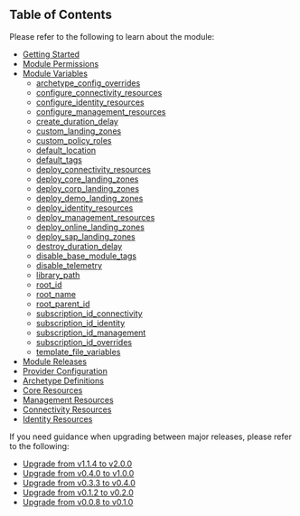 <!-- markdownlint-disable first-line-h1 -->
## Table of Contents

Please refer to the following to learn about the module:

- [Getting Started][wiki_getting_started]
- [Module Permissions][wiki_module_permissions]
- [Module Variables][wiki_module_variables]
  - [archetype_config_overrides][wiki_module_variables_archetype_config_overrides]
  - [configure_connectivity_resources][wiki_module_variables_configure_connectivity_resources]
  - [configure_identity_resources][wiki_module_variables_configure_identity_resources]
  - [configure_management_resources][wiki_module_variables_configure_management_resources]
  - [create_duration_delay][wiki_module_variables_create_duration_delay]
  - [custom_landing_zones][wiki_module_variables_custom_landing_zones]
  - [custom_policy_roles][wiki_module_variables_custom_policy_roles]
  - [default_location][wiki_module_variables_default_location]
  - [default_tags][wiki_module_variables_default_tags]
  - [deploy_connectivity_resources][wiki_module_variables_deploy_connectivity_resources]
  - [deploy_core_landing_zones][wiki_module_variables_deploy_core_landing_zones]
  - [deploy_corp_landing_zones][wiki_module_variables_deploy_corp_landing_zones]
  - [deploy_demo_landing_zones][wiki_module_variables_deploy_demo_landing_zones]
  - [deploy_identity_resources][wiki_module_variables_deploy_identity_resources]
  - [deploy_management_resources][wiki_module_variables_deploy_management_resources]
  - [deploy_online_landing_zones][wiki_module_variables_deploy_online_landing_zones]
  - [deploy_sap_landing_zones][wiki_module_variables_deploy_sap_landing_zones]
  - [destroy_duration_delay][wiki_module_variables_destroy_duration_delay]
  - [disable_base_module_tags][wiki_module_variables_disable_base_module_tags]
  - [disable_telemetry][wiki_module_variables_disable_telemetry]
  - [library_path][wiki_module_variables_library_path]
  - [root_id][wiki_module_variables_root_id]
  - [root_name][wiki_module_variables_root_name]
  - [root_parent_id][wiki_module_variables_root_parent_id]
  - [subscription_id_connectivity][wiki_module_variables_subscription_id_connectivity]
  - [subscription_id_identity][wiki_module_variables_subscription_id_identity]
  - [subscription_id_management][wiki_module_variables_subscription_id_management]
  - [subscription_id_overrides][wiki_module_variables_subscription_id_overrides]
  - [template_file_variables][wiki_module_variables_template_file_variables]
- [Module Releases][wiki_module_releases]
- [Provider Configuration][wiki_provider_configuration]
- [Archetype Definitions][wiki_archetype_definitions]
- [Core Resources][wiki_core_resources]
- [Management Resources][wiki_management_resources]
- [Connectivity Resources][wiki_connectivity_resources]
- [Identity Resources][wiki_identity_resources]

If you need guidance when upgrading between major releases, please refer to the following:

- [Upgrade from v1.1.4 to v2.0.0][wiki_upgrade_from_v1_1_4_to_v2_0_0]
- [Upgrade from v0.4.0 to v1.0.0][wiki_upgrade_from_v0_4_0_to_v1_0_0]
- [Upgrade from v0.3.3 to v0.4.0][wiki_upgrade_from_v0_3_3_to_v0_4_0]
- [Upgrade from v0.1.2 to v0.2.0][wiki_upgrade_from_v0_1_2_to_v0_2_0]
- [Upgrade from v0.0.8 to v0.1.0][wiki_upgrade_from_v0_0_8_to_v0_1_0]

 [//]: # (************************)
 [//]: # (INSERT LINK LABELS BELOW)
 [//]: # (************************)

[wiki_getting_started]:               %5BUser-Guide%5D-Getting-Started "Wiki - Getting Started"
[wiki_module_permissions]:            %5BUser-Guide%5D-Module-Permissions "Wiki - Module Permissions"
[wiki_module_variables]:              %5BUser-Guide%5D-Module-Variables "Wiki - Module Variables"
[wiki_module_releases]:               %5BUser-Guide%5D-Module-Releases "Wiki - Module Releases"
[wiki_provider_configuration]:        %5BUser-Guide%5D-Provider-Configuration "Wiki - Provider Configuration"
[wiki_archetype_definitions]:         %5BUser-Guide%5D-Archetype-Definitions "Wiki - Archetype Definitions"
[wiki_core_resources]:                %5BUser-Guide%5D-Core-Resources "Wiki - Core Resources"
[wiki_management_resources]:          %5BUser-Guide%5D-Management-Resources "Wiki - Management Resources"
[wiki_connectivity_resources]:        %5BUser-Guide%5D-Connectivity-Resources "Wiki - Connectivity Resources"
[wiki_identity_resources]:            %5BUser-Guide%5D-Identity-Resources "Wiki - Identity Resources"
[wiki_upgrade_from_v1_1_4_to_v2_0_0]: %5BUser-Guide%5D-Upgrade-from-v1.1.4-to-v2.0.0 "Wiki - Upgrade from v1.1.4 to v2.0.0"
[wiki_upgrade_from_v0_4_0_to_v1_0_0]: %5BUser-Guide%5D-Upgrade-from-v0.4.0-to-v1.0.0 "Wiki - Upgrade from v0.4.0 to v1.0.0"
[wiki_upgrade_from_v0_3_3_to_v0_4_0]: %5BUser-Guide%5D-Upgrade-from-v0.3.3-to-v0.4.0 "Wiki - Upgrade from v0.3.3 to v0.4.0"
[wiki_upgrade_from_v0_1_2_to_v0_2_0]: %5BUser-Guide%5D-Upgrade-from-v0.1.2-to-v0.2.0 "Wiki - Upgrade from v0.1.2 to v0.2.0"
[wiki_upgrade_from_v0_0_8_to_v0_1_0]: %5BUser-Guide%5D-Upgrade-from-v0.0.8-to-v0.1.0 "Wiki - Upgrade from v0.0.8 to v0.1.0"

[wiki_module_variables_archetype_config_overrides]:       %5BVariables%5D-archetype_config_overrides "Instructions for how to use the archetype_config_overrides variable."
[wiki_module_variables_configure_connectivity_resources]: %5BVariables%5D-configure_connectivity_resources "Instructions for how to use the configure_connectivity_resources variable."
[wiki_module_variables_configure_identity_resources]:     %5BVariables%5D-configure_identity_resources "Instructions for how to use the configure_identity_resources variable."
[wiki_module_variables_configure_management_resources]:   %5BVariables%5D-configure_management_resources "Instructions for how to use the configure_management_resources variable."
[wiki_module_variables_create_duration_delay]:            %5BVariables%5D-create_duration_delay "Instructions for how to use the create_duration_delay variable."
[wiki_module_variables_custom_landing_zones]:             %5BVariables%5D-custom_landing_zones "Instructions for how to use the custom_landing_zones variable."
[wiki_module_variables_custom_policy_roles]:              %5BVariables%5D-custom_policy_roles "Instructions for how to use the custom_policy_roles variable."
[wiki_module_variables_default_location]:                 %5BVariables%5D-default_location "Instructions for how to use the default_location variable."
[wiki_module_variables_default_tags]:                     %5BVariables%5D-default_tags "Instructions for how to use the default_tags variable."
[wiki_module_variables_deploy_connectivity_resources]:    %5BVariables%5D-deploy_connectivity_resources "Instructions for how to use the deploy_connectivity_resources variable."
[wiki_module_variables_deploy_core_landing_zones]:        %5BVariables%5D-deploy_core_landing_zones "Instructions for how to use the deploy_core_landing_zones variable."
[wiki_module_variables_deploy_corp_landing_zones]:        %5BVariables%5D-deploy_corp_landing_zones "Instructions for how to use the deploy_corp_landing_zones variable."
[wiki_module_variables_deploy_demo_landing_zones]:        %5BVariables%5D-deploy_demo_landing_zones "Instructions for how to use the deploy_demo_landing_zones variable."
[wiki_module_variables_deploy_identity_resources]:        %5BVariables%5D-deploy_identity_resources "Instructions for how to use the deploy_identity_resources variable."
[wiki_module_variables_deploy_management_resources]:      %5BVariables%5D-deploy_management_resources "Instructions for how to use the deploy_management_resources variable."
[wiki_module_variables_deploy_online_landing_zones]:      %5BVariables%5D-deploy_online_landing_zones "Instructions for how to use the deploy_online_landing_zones variable."
[wiki_module_variables_deploy_sap_landing_zones]:         %5BVariables%5D-deploy_sap_landing_zones "Instructions for how to use the deploy_sap_landing_zones variable."
[wiki_module_variables_destroy_duration_delay]:           %5BVariables%5D-destroy_duration_delay "Instructions for how to use the destroy_duration_delay variable."
[wiki_module_variables_disable_base_module_tags]:         %5BVariables%5D-disable_base_module_tags "Instructions for how to use the disable_base_module_tags variable."
[wiki_module_variables_disable_telemetry]:                %5BVariables%5D-disable_telemetry "Instructions for how to use the disable_telemetry variable."
[wiki_module_variables_library_path]:                     %5BVariables%5D-library_path "Instructions for how to use the library_path variable."
[wiki_module_variables_root_id]:                          %5BVariables%5D-root_id "Instructions for how to use the root_id variable."
[wiki_module_variables_root_name]:                        %5BVariables%5D-root_name "Instructions for how to use the root_name variable."
[wiki_module_variables_root_parent_id]:                   %5BVariables%5D-root_parent_id "Instructions for how to use the root_parent_id variable."
[wiki_module_variables_subscription_id_connectivity]:     %5BVariables%5D-subscription_id_connectivity "Instructions for how to use the subscription_id_connectivity variable."
[wiki_module_variables_subscription_id_identity]:         %5BVariables%5D-subscription_id_identity "Instructions for how to use the subscription_id_identity variable."
[wiki_module_variables_subscription_id_management]:       %5BVariables%5D-subscription_id_management "Instructions for how to use the subscription_id_management variable."
[wiki_module_variables_subscription_id_overrides]:        %5BVariables%5D-subscription_id_overrides "Instructions for how to use the subscription_id_overrides variable."
[wiki_module_variables_template_file_variables]:          %5BVariables%5D-template_file_variables "Instructions for how to use the template_file_variables variable."
